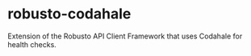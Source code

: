 # robusto-codahale
Extension of the Robusto API Client Framework that uses Codahale for health checks.

